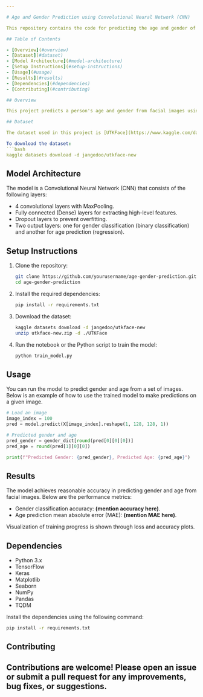 ```yaml
---

# Age and Gender Prediction using Convolutional Neural Network (CNN)

This repository contains the code for predicting the age and gender of individuals using facial images. The model is built using Convolutional Neural Networks (CNN) and trained on the UTKFace dataset.

## Table of Contents

- [Overview](#overview)
- [Dataset](#dataset)
- [Model Architecture](#model-architecture)
- [Setup Instructions](#setup-instructions)
- [Usage](#usage)
- [Results](#results)
- [Dependencies](#dependencies)
- [Contributing](#contributing)

## Overview

This project predicts a person's age and gender from facial images using a deep learning CNN model. The model is trained on the UTKFace dataset, which includes images labeled with age, gender, and ethnicity. The network is implemented using TensorFlow and Keras, with age prediction treated as a regression task and gender prediction as a binary classification task.

## Dataset

The dataset used in this project is [UTKFace](https://www.kaggle.com/datasets/jangedoo/utkface-new), which contains over 20,000 images of faces labeled with age, gender, and ethnicity. We primarily use the age and gender labels for this project.

To download the dataset:
```bash
kaggle datasets download -d jangedoo/utkface-new
```

## Model Architecture

The model is a Convolutional Neural Network (CNN) that consists of the following layers:
- 4 convolutional layers with MaxPooling.
- Fully connected (Dense) layers for extracting high-level features.
- Dropout layers to prevent overfitting.
- Two output layers: one for gender classification (binary classification) and another for age prediction (regression).

## Setup Instructions

1. Clone the repository:
   ```bash
   git clone https://github.com/yourusername/age-gender-prediction.git
   cd age-gender-prediction
   ```

2. Install the required dependencies:
   ```bash
   pip install -r requirements.txt
   ```

3. Download the dataset:
   ```bash
   kaggle datasets download -d jangedoo/utkface-new
   unzip utkface-new.zip -d ./UTKFace
   ```

4. Run the notebook or the Python script to train the model:
   ```bash
   python train_model.py
   ```

## Usage

You can run the model to predict gender and age from a set of images. Below is an example of how to use the trained model to make predictions on a given image.

```python
# Load an image
image_index = 100
pred = model.predict(X[image_index].reshape(1, 128, 128, 1))

# Predicted gender and age
pred_gender = gender_dict[round(pred[0][0][0])]
pred_age = round(pred[1][0][0])

print(f"Predicted Gender: {pred_gender}, Predicted Age: {pred_age}")
```

## Results

The model achieves reasonable accuracy in predicting gender and age from facial images. Below are the performance metrics:
- Gender classification accuracy: **(mention accuracy here)**.
- Age prediction mean absolute error (MAE): **(mention MAE here)**.

Visualization of training progress is shown through loss and accuracy plots.

## Dependencies

- Python 3.x
- TensorFlow
- Keras
- Matplotlib
- Seaborn
- NumPy
- Pandas
- TQDM

Install the dependencies using the following command:
```bash
pip install -r requirements.txt
```

## Contributing

Contributions are welcome! Please open an issue or submit a pull request for any improvements, bug fixes, or suggestions.
---
```

